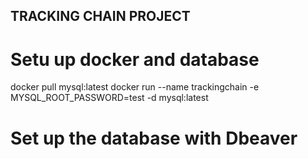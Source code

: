 ## TRACKING CHAIN PROJECT

# Setu up docker and database

docker pull mysql:latest
docker run --name trackingchain -e MYSQL_ROOT_PASSWORD=test -d mysql:latest

# Set up the database with Dbeaver
